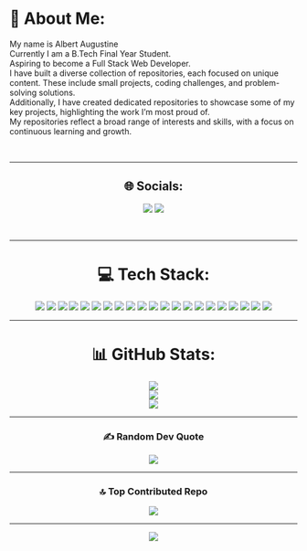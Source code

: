 # 💫 About Me:
My name is Albert Augustine  
Currently I am a B.Tech Final Year Student.  
Aspiring to become a Full Stack Web Developer.  
I have built a diverse collection of repositories, each focused on unique content. These include small projects, coding challenges, and problem-solving solutions.  
Additionally, I have created dedicated repositories to showcase some of my key projects, highlighting the work I’m most proud of.  
My repositories reflect a broad range of interests and skills, with a focus on continuous learning and growth.  

</br>

---
<div align="center">

## 🌐 Socials:
<a href="https://www.linkedin.com/in/albertaugustine1884/"><img src="https://img.shields.io/badge/LinkedIn-%230077B5.svg?logo=linkedin&logoColor=white" /></a>
<a href="mailto:albertaugustine1884@gmail.com"><img src="https://img.shields.io/badge/Email-D14836?logo=gmail&logoColor=white" /></a>

</br>

---

# 💻 Tech Stack:
<img src="https://img.shields.io/badge/c++-%2300599C.svg?style=for-the-badge&logo=c%2B%2B&logoColor=white" />
<img src="https://img.shields.io/badge/css3-%231572B6.svg?style=for-the-badge&logo=css3&logoColor=white" />
<img src="https://img.shields.io/badge/html5-%23E34F26.svg?style=for-the-badge&logo=html5&logoColor=white" />
<img src="https://img.shields.io/badge/java-%23ED8B00.svg?style=for-the-badge&logo=openjdk&logoColor=white" />
<img src="https://img.shields.io/badge/javascript-%23323330.svg?style=for-the-badge&logo=javascript&logoColor=%23F7DF1E" />
<img src="https://img.shields.io/badge/kotlin-%237F52FF.svg?style=for-the-badge&logo=kotlin&logoColor=white" />
<img src="https://img.shields.io/badge/python-3670A0?style=for-the-badge&logo=python&logoColor=ffdd54" />
<img src="https://img.shields.io/badge/typescript-%23007ACC.svg?style=for-the-badge&logo=typescript&logoColor=white" />
<img src="https://img.shields.io/badge/vercel-%23000000.svg?style=for-the-badge&logo=vercel&logoColor=white" />
<img src="https://img.shields.io/badge/express.js-%23404d59.svg?style=for-the-badge&logo=express&logoColor=%2361DAFB" />
<img src="https://img.shields.io/badge/node.js-6DA55F?style=for-the-badge&logo=node.js&logoColor=white" />
<img src="https://img.shields.io/badge/react-%2320232a.svg?style=for-the-badge&logo=react&logoColor=%2361DAFB" />
<img src="https://img.shields.io/badge/tailwindcss-%2338B2AC.svg?style=for-the-badge&logo=tailwind-css&logoColor=white" />
<img src="https://img.shields.io/badge/Appwrite-%23FD366E.svg?style=for-the-badge&logo=appwrite&logoColor=white" />
<img src="https://img.shields.io/badge/firebase-a08021?style=for-the-badge&logo=firebase&logoColor=ffcd34" />
<img src="https://img.shields.io/badge/mysql-4479A1.svg?style=for-the-badge&logo=mysql&logoColor=white" />
<img src="https://img.shields.io/badge/Canva-%2300C4CC.svg?style=for-the-badge&logo=Canva&logoColor=white" />
<img src="https://img.shields.io/badge/figma-%23F24E1E.svg?style=for-the-badge&logo=figma&logoColor=white" />
<img src="https://img.shields.io/badge/github%20actions-%232671E5.svg?style=for-the-badge&logo=githubactions&logoColor=white" />
<img src="https://img.shields.io/badge/git-%23F05033.svg?style=for-the-badge&logo=git&logoColor=white" />
<img src="https://img.shields.io/badge/github-%23121011.svg?style=for-the-badge&logo=github&logoColor=white" />

</br>

---

# 📊 GitHub Stats:
<img src="https://github-readme-stats.vercel.app/api?username=Pyro-Warrior-1884&theme=tokyonight&hide_border=true&include_all_commits=false&count_private=true" />
<br/>
<img src="https://nirzak-streak-stats.vercel.app/?user=Pyro-Warrior-1884&theme=tokyonight&hide_border=true" />
<br/>
<img src="https://github-readme-stats.vercel.app/api/top-langs/?username=Pyro-Warrior-1884&theme=tokyonight&hide_border=true&include_all_commits=false&count_private=true&layout=compact" />

</br>

---

### ✍️ Random Dev Quote
<img src="https://quotes-github-readme.vercel.app/api?type=horizontal&theme=radical" />

---

### 🔝 Top Contributed Repo
<img src="https://github-contributor-stats.vercel.app/api?username=Pyro-Warrior-1884&limit=5&theme=tokyonight&combine_all_yearly_contributions=true" />

---

[![](https://visitcount.itsvg.in/api?id=Pyro-Warrior-1884&icon=2&color=0)](https://visitcount.itsvg.in)

</div>

<!-- Proudly created with GPRM ( https://gprm.itsvg.in ) -->
